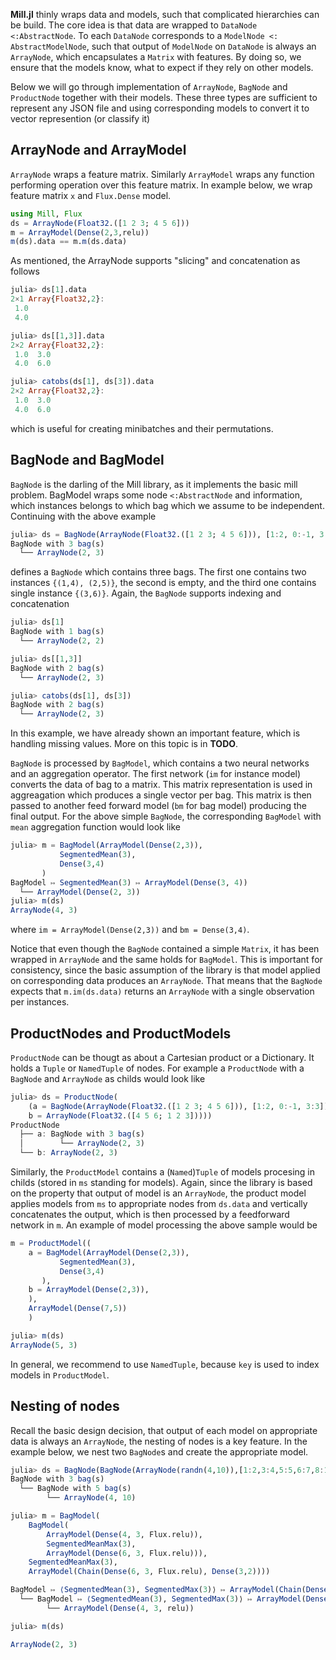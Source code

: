 **Mill.jl** thinly wraps data and models, such that complicated hierarchies can be build.
The core idea is that data are wrapped to `DataNode <:AbstractNode`. To each `DataNode` corresponds to a `ModelNode <: AbstractModelNode`, such that output of `ModelNode` on `DataNode` is always an `ArrayNode`, which encapsulates a `Matrix` with features. By doing so, we ensure that the models know, what to expect if they rely on other models. 

Below we will go through implementation of `ArrayNode`, `BagNode` and `ProductNode` together with their models. These three types are sufficient to represent any JSON file and using corresponding models to convert it to vector represention (or classify it)

## ArrayNode and ArrayModel

`ArrayNode` wraps a feature matrix. Similarly `ArrayModel` wraps any function performing operation over this feature matrix. In example below, we wrap feature matrix `x` and `Flux.Dense` model.
```julia
using Mill, Flux
ds = ArrayNode(Float32.([1 2 3; 4 5 6]))
m = ArrayModel(Dense(2,3,relu))
m(ds).data == m.m(ds.data)
```

As mentioned, the ArrayNode supports "slicing" and concatenation as follows
```julia
julia> ds[1].data
2×1 Array{Float32,2}:
 1.0
 4.0

julia> ds[[1,3]].data
2×2 Array{Float32,2}:
 1.0  3.0
 4.0  6.0

julia> catobs(ds[1], ds[3]).data
2×2 Array{Float32,2}:
 1.0  3.0
 4.0  6.0
```
which is useful for creating minibatches and their permutations.

## BagNode and BagModel
`BagNode` is the darling of the Mill library, as it implements the basic mill problem. BagModel wraps some node `<:AbstractNode` and information, which instances belongs to which bag which we assume to be independent. Continuing with the above example
```julia
julia> ds = BagNode(ArrayNode(Float32.([1 2 3; 4 5 6])), [1:2, 0:-1, 3:3])
BagNode with 3 bag(s)
  └── ArrayNode(2, 3)
```
defines a `BagNode` which contains three bags. The first one contains two instances `{(1,4), (2,5)}`, the second is empty, and the third one contains single instance `{(3,6)}`. Again, the `BagNode` supports indexing and concatenation

```julia
julia> ds[1]
BagNode with 1 bag(s)
  └── ArrayNode(2, 2)

julia> ds[[1,3]]
BagNode with 2 bag(s)
  └── ArrayNode(2, 3)

julia> catobs(ds[1], ds[3])
BagNode with 2 bag(s)
  └── ArrayNode(2, 3)
```
In this example, we have already shown an important feature, which is handling missing values. More on this topic is in **TODO**.

`BagNode` is processed by `BagModel`, which contains a two neural networks and an aggregation operator. The first network (`im` for instance model) converts the data of bag to a matrix. This matrix representation is used in aggreagation which produces a single vector per bag. This matrix is then passed to another feed forward model (`bm` for bag model) producing the final output.  For the above simple `BagNode`, the corresponding `BagModel` with `mean` aggregation function would look like
```julia
julia> m = BagModel(ArrayModel(Dense(2,3)),
           SegmentedMean(3),
           Dense(3,4)
       )
BagModel ↦ SegmentedMean(3) ↦ ArrayModel(Dense(3, 4))
  └── ArrayModel(Dense(2, 3))
julia> m(ds)
ArrayNode(4, 3)
```
where `im = ArrayModel(Dense(2,3))` and `bm = Dense(3,4)`.

Notice that even though the `BagNode` contained a simple `Matrix`, it has been wrapped in `ArrayNode` and the same holds for `BagModel`. This is important for consistency, since the basic assumption of the library is that model applied on corresponding data produces an `ArrayNode`. That means that the `BagNode` expects that `m.im(ds.data)` returns an `ArrayNode` with a single observation per instances. 

## ProductNodes and ProductModels

`ProductNode` can be thougt as about a Cartesian product or a Dictionary. It holds a `Tuple` or `NamedTuple` of nodes. For example a `ProductNode` with a `BagNode` and `ArrayNode` as childs would look like
```julia
julia> ds = ProductNode(
    (a = BagNode(ArrayNode(Float32.([1 2 3; 4 5 6])), [1:2, 0:-1, 3:3]),
    b = ArrayNode(Float32.([4 5 6; 1 2 3]))))
ProductNode
  ├── a: BagNode with 3 bag(s)
  │        └── ArrayNode(2, 3)
  └── b: ArrayNode(2, 3)
```

Similarly, the `ProductModel` contains a (`Named`)`Tuple` of models procesing in childs (stored in `ms` standing for models). Again, since the library is based on the property that output of model is an `ArrayNode`, the product model applies models from `ms` to appropriate nodes from `ds.data` and vertically concatenates the output, which is then processed by a feedforward network in `m`. An example of model processing the above sample would be
```julia
m = ProductModel((
    a = BagModel(ArrayModel(Dense(2,3)),
           SegmentedMean(3),
           Dense(3,4)
       ),
    b = ArrayModel(Dense(2,3)),
    ),
    ArrayModel(Dense(7,5))
    )

julia> m(ds)
ArrayNode(5, 3)
```

In general, we recommend to use `NamedTuple`, because `key` is used to index models in `ProductModel`.

## Nesting of nodes
Recall the basic design decision, that output of each model on appropriate data is always an `ArrayNode`, the nesting of nodes is a key feature. In the example below, we nest two `BagNode`s and create the appropriate model.
```julia
julia> ds = BagNode(BagNode(ArrayNode(randn(4,10)),[1:2,3:4,5:5,6:7,8:10]),[1:1,2:3,4:5])
BagNode with 3 bag(s)
  └── BagNode with 5 bag(s)
        └── ArrayNode(4, 10)

julia> m = BagModel(
    BagModel(
        ArrayModel(Dense(4, 3, Flux.relu)),   
        SegmentedMeanMax(3),
        ArrayModel(Dense(6, 3, Flux.relu))),
    SegmentedMeanMax(3),
    ArrayModel(Chain(Dense(6, 3, Flux.relu), Dense(3,2))))

BagModel ↦ ⟨SegmentedMean(3), SegmentedMax(3)⟩ ↦ ArrayModel(Chain(Dense(6, 3, relu), Dense(3, 2)))
  └── BagModel ↦ ⟨SegmentedMean(3), SegmentedMax(3)⟩ ↦ ArrayModel(Dense(6, 3, relu))
        └── ArrayModel(Dense(4, 3, relu))

julia> m(ds)

ArrayNode(2, 3)
```